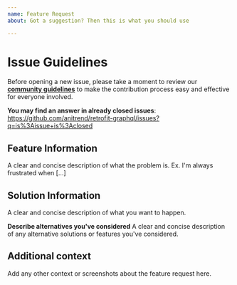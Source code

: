 ```yaml
---
name: Feature Request
about: Got a suggestion? Then this is what you should use

---
```


# Issue Guidelines

Before opening a new issue, please take a moment to review our [**community guidelines**](https://github.com/anitrend/retrofit-graphql/blob/master/CONTRIBUTING.md) to make the contribution process easy and effective for everyone involved.

**You may find an answer in already closed issues**:
https://github.com/anitrend/retrofit-graphql/issues?q=is%3Aissue+is%3Aclosed


## Feature Information
<!-- Is your feature request related to a problem? Please describe. -->

A clear and concise description of what the problem is. Ex. I'm always frustrated when [...]


## Solution Information
<!-- Describe the solution you'd like -->

A clear and concise description of what you want to happen.

**Describe alternatives you've considered**
A clear and concise description of any alternative solutions or features you've considered.


## Additional context
Add any other context or screenshots about the feature request here.
